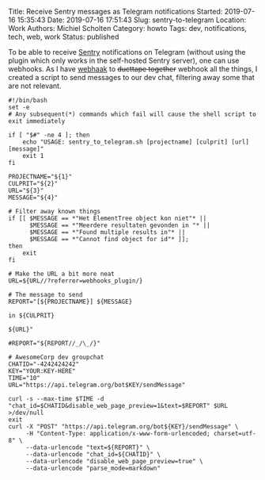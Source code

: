 Title: Receive Sentry messages as Telegram notifications
Started: 2019-07-16 15:35:43
Date: 2019-07-16 17:51:43
Slug: sentry-to-telegram
Location: Work
Authors: Michiel Scholten
Category: howto
Tags: dev, notifications, tech, web, work
Status: published

To be able to receive [Sentry](https://sentry.io/) notifications on Telegram (without using the plugin which only works in the self-hosted Sentry server), one can use webhooks. As I have [webhaak]({filename}webhaak-all-the-things.md) to <strike>ducttape together</strike> webhook all the things, I created a script to send messages to our dev chat, filtering away some that are not relevant.

```
#!/bin/bash
set -e
# Any subsequent(*) commands which fail will cause the shell script to exit immediately

if [ "$#" -ne 4 ]; then
    echo "USAGE: sentry_to_telegram.sh [projectname] [culprit] [url] [message]"
    exit 1
fi

PROJECTNAME="${1}"
CULPRIT="${2}"
URL="${3}"
MESSAGE="${4}"

# Filter away known things
if [[ $MESSAGE == *"Het ElementTree object kon niet"* ||
      $MESSAGE == *"Meerdere resultaten gevonden in "* ||
      $MESSAGE == *"Found multiple results in"* ||
      $MESSAGE == *"Cannot find object for id"* ]];
then
    exit
fi

# Make the URL a bit more neat
URL=${URL//?referrer=webhooks_plugin/}

# The message to send
REPORT="[${PROJECTNAME}] ${MESSAGE}

in ${CULPRIT}

${URL}"

#REPORT="${REPORT//_/\_/}"

# AwesomeCorp dev groupchat
CHATID="-4242424242"
KEY="YOUR:KEY-HERE"
TIME="10"
URL="https://api.telegram.org/bot$KEY/sendMessage"

curl -s --max-time $TIME -d "chat_id=$CHATID&disable_web_page_preview=1&text=$REPORT" $URL >/dev/null
exit
curl -X "POST" "https://api.telegram.org/bot${KEY}/sendMessage" \
     -H "Content-Type: application/x-www-form-urlencoded; charset=utf-8" \
     --data-urlencode "text=${REPORT}" \
     --data-urlencode "chat_id=${CHATID}" \
     --data-urlencode "disable_web_page_preview=true" \
     --data-urlencode "parse_mode=markdown"
```
